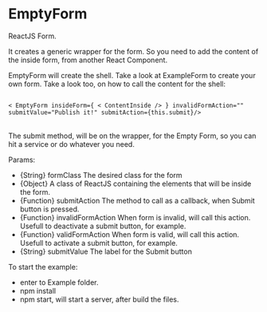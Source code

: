 # EmptyForm

ReactJS Form.

It creates a generic wrapper for the form. So you need to add the content of the inside form, from another React Component.

EmptyForm will create the shell.
Take a look at ExampleForm to create your own form.
Take a look too, on how to call the content for the shell: <br/>

<code>
< EmptyForm insideForm={ < ContentInside /> } invalidFormAction="" submitValue="Publish it!" submitAction={this.submit}/>
</code> <br />

The submit method, will be on the wrapper, for the Empty Form, so you can hit a service or do whatever you need.

Params:
- {String} formClass The desired class for the form
- {Object} <ContentInside /> A class of ReactJS containing the elements that will be inside the form.
- {Function} submitAction The method to call as a callback, when Submit button is pressed.
- {Function} invalidFormAction When form is invalid, will call this action. Usefull to deactivate a submit button, for example.
- {Function} validFormAction When form is valid, will call this action. Usefull to activate a submit button, for example.
- {String} submitValue The label for the Submit button


To start the example:
- enter to Example folder.
- npm install
- npm start, will start a server, after build the files.
